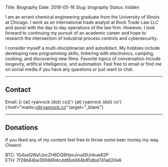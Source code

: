 Title: Biography
Date: 2018-05-16
Slug: biography
Status: hidden

I am an errant chemical engineering graduate from the University of Illinois at Chicago. I work as an international trade analyst at Rock Trade Law LLC and assist with the day to day operations of the law firm. However, I look forward to continuing my pursuit of an academic career and hope to research the intersection of industrial process controls and cybersecurity.

I consider myself a multi-disciplinarian and autodidact. My hobbies include developing new programming skills, tinkering with electronics, camping, cooking, and discovering new films. Favorite topics of conversation include longevity, artifical intelligence, and automation. Feel free to email or find me on social media if you have any questions or just want to chat.

---

## Contact

Email: [r (at) ryanrock (dot) co]('r (at) ryanrock (dot) co'){:href="mailto:r@ryanrock.co" target="_blank"}

---

## Donations

If you liked any of my content feel free to throw some beer money my way. Cheers!

BTC: 1G4seGWa1JncZH6DQ8HjmJvudSUnkue62P <br>
ETH: 7f28b84be3906894cdd6bd484b85dbd741a620e6



